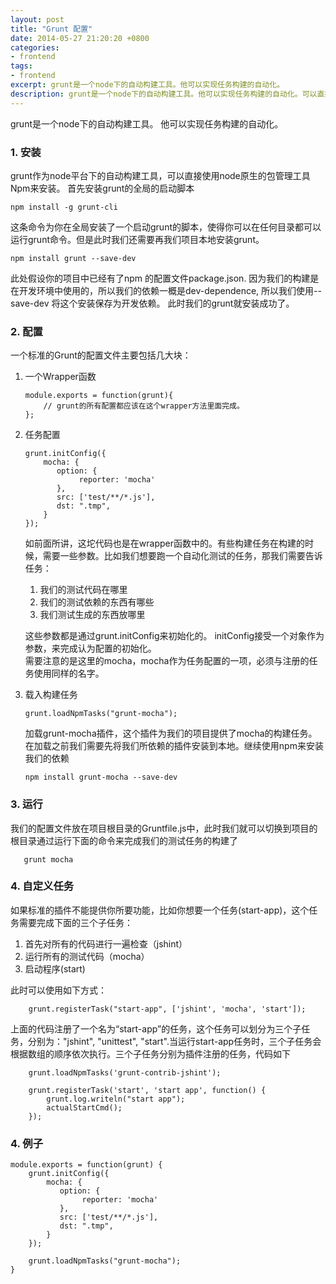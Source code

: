 ```yaml
---
layout: post
title: "Grunt 配置"
date: 2014-05-27 21:20:20 +0800
categories: 
- frontend
tags: 
- frontend
excerpt: grunt是一个node下的自动构建工具。他可以实现任务构建的自动化。
description: grunt是一个node下的自动构建工具。他可以实现任务构建的自动化。可以直接使用node原生的包管理工具npm来安装。
---
```


grunt是一个node下的自动构建工具。
他可以实现任务构建的自动化。
### 1. 安装
grunt作为node平台下的自动构建工具，可以直接使用node原生的包管理工具Npm来安装。
首先安装grunt的全局的启动脚本

```
npm install -g grunt-cli
```
这条命令为你在全局安装了一个启动grunt的脚本，使得你可以在任何目录都可以运行grunt命令。但是此时我们还需要再我们项目本地安装grunt。

```
npm install grunt --save-dev
```
此处假设你的项目中已经有了npm 的配置文件package.json. 因为我们的构建是在开发环境中使用的，所以我们的依赖一概是dev-dependence, 所以我们使用--save-dev 将这个安装保存为开发依赖。
此时我们的grunt就安装成功了。

### 2. 配置
一个标准的Grunt的配置文件主要包括几大块：

1. 一个Wrapper函数  
	
	```
	module.exports = function(grunt){
		// grunt的所有配置都应该在这个wrapper方法里面完成。
	};
	```
	
2. 任务配置

	```
	grunt.initConfig({
		mocha: { 
	       option: {  	
	       		reporter: 'mocha'
	       },
	       src: ['test/**/*.js'],
	       dst: ".tmp",
	   	}
	});
	```
	如前面所讲，这坨代码也是在wrapper函数中的。有些构建任务在构建的时候，需要一些参数。比如我们想要跑一个自动化测试的任务，那我们需要告诉任务：
	1. 我们的测试代码在哪里
	2. 我们的测试依赖的东西有哪些
	3. 我们测试生成的东西放哪里

	这些参数都是通过grunt.initConfig来初始化的。 initConfig接受一个对象作为参数，来完成认为配置的初始化。  
	需要注意的是这里的mocha，mocha作为任务配置的一项，必须与注册的任务使用同样的名字。
3. 载入构建任务
	
	```
	grunt.loadNpmTasks("grunt-mocha");
	```
	加载grunt-mocha插件，这个插件为我们的项目提供了mocha的构建任务。在加载之前我们需要先将我们所依赖的插件安装到本地。继续使用npm来安装我们的依赖
	
	```
	npm install grunt-mocha --save-dev
	```
	

### 3. 运行

我们的配置文件放在项目根目录的Gruntfile.js中，此时我们就可以切换到项目的根目录通过运行下面的命令来完成我们的测试任务的构建了

```
   grunt mocha
```

### 4. 自定义任务
如果标准的插件不能提供你所要功能，比如你想要一个任务(start-app)，这个任务需要完成下面的三个子任务：

1. 首先对所有的代码进行一遍检查（jshint）
2. 运行所有的测试代码（mocha）
3. 启动程序(start)

此时可以使用如下方式：

```
	grunt.registerTask("start-app", ['jshint', 'mocha', 'start']);
```
上面的代码注册了一个名为“start-app”的任务，这个任务可以划分为三个子任务，分别为："jshint", "unittest", "start".当运行start-app任务时，三个子任务会根据数组的顺序依次执行。三个子任务分别为插件注册的任务，代码如下

```
	grunt.loadNpmTasks('grunt-contrib-jshint');
	
	grunt.registerTask('start', 'start app', function() {
		grunt.log.writeln("start app");
		actualStartCmd();
	});
```

### 4. 例子

```
module.exports = function(grunt) {
	grunt.initConfig({
		mocha: { 
	       option: {  	
	       		reporter: 'mocha'
	       },
	       src: ['test/**/*.js'],
	       dst: ".tmp",
	   	}
	});
	
	grunt.loadNpmTasks("grunt-mocha");
}
```

